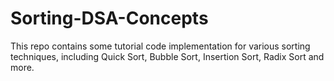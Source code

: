 # Sorting-DSA-Concepts
This repo contains some tutorial code implementation for various sorting techniques, including Quick Sort, Bubble Sort, Insertion Sort, Radix Sort and more.

